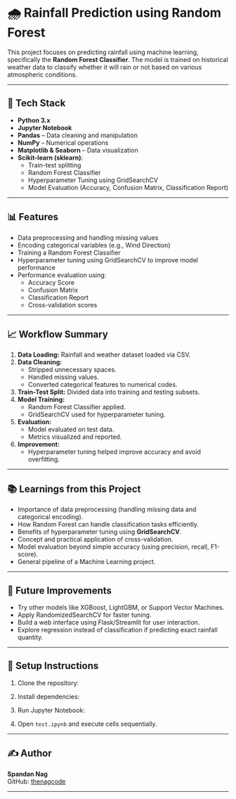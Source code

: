 # 🌧️ Rainfall Prediction using Random Forest

This project focuses on predicting rainfall using machine learning, specifically the **Random Forest Classifier**. The model is trained on historical weather data to classify whether it will rain or not based on various atmospheric conditions.

---

## 🚀 Tech Stack

- **Python 3.x**
- **Jupyter Notebook**
- **Pandas** – Data cleaning and manipulation
- **NumPy** – Numerical operations
- **Matplotlib & Seaborn** – Data visualization
- **Scikit-learn (sklearn)**:
  - Train-test splitting
  - Random Forest Classifier
  - Hyperparameter Tuning using GridSearchCV
  - Model Evaluation (Accuracy, Confusion Matrix, Classification Report)

---

## 📊 Features

- Data preprocessing and handling missing values
- Encoding categorical variables (e.g., Wind Direction)
- Training a Random Forest Classifier
- Hyperparameter tuning using GridSearchCV to improve model performance
- Performance evaluation using:
  - Accuracy Score
  - Confusion Matrix
  - Classification Report
  - Cross-validation scores

---

## 📈 Workflow Summary

1. **Data Loading:** Rainfall and weather dataset loaded via CSV.
2. **Data Cleaning:**
   - Stripped unnecessary spaces.
   - Handled missing values.
   - Converted categorical features to numerical codes.
3. **Train-Test Split:** Divided data into training and testing subsets.
4. **Model Training:** 
   - Random Forest Classifier applied.
   - GridSearchCV used for hyperparameter tuning.
5. **Evaluation:** 
   - Model evaluated on test data.
   - Metrics visualized and reported.
6. **Improvement:** 
   - Hyperparameter tuning helped improve accuracy and avoid overfitting.

---

## 📚 Learnings from this Project

- Importance of data preprocessing (handling missing data and categorical encoding).
- How Random Forest can handle classification tasks efficiently.
- Benefits of hyperparameter tuning using **GridSearchCV**.
- Concept and practical application of cross-validation.
- Model evaluation beyond simple accuracy (using precision, recall, F1-score).
- General pipeline of a Machine Learning project.

---

## 📌 Future Improvements

- Try other models like XGBoost, LightGBM, or Support Vector Machines.
- Apply RandomizedSearchCV for faster tuning.
- Build a web interface using Flask/Streamlit for user interaction.
- Explore regression instead of classification if predicting exact rainfall quantity.

---

## 📂 Setup Instructions

1. Clone the repository:

2. Install dependencies:
  
3. Run Jupyter Notebook:


4. Open `test.ipynb` and execute cells sequentially.

---

## ✍️ Author

**Spandan Nag**  
GitHub: [thenagcode](https://github.com/thenagcode)

---

